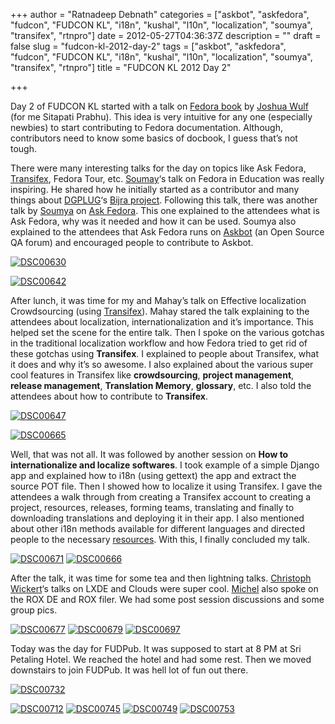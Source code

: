 +++
author = "Ratnadeep Debnath"
categories = ["askbot", "askfedora", "fudcon", "FUDCON KL", "i18n", "kushal", "l10n", "localization", "soumya", "transifex", "rtnpro"]
date = 2012-05-27T04:36:37Z
description = ""
draft = false
slug = "fudcon-kl-2012-day-2"
tags = ["askbot", "askfedora", "fudcon", "FUDCON KL", "i18n", "kushal", "l10n", "localization", "soumya", "transifex", "rtnpro"]
title = "FUDCON KL 2012 Day 2"

+++


Day 2 of FUDCON KL started with a talk on [Fedora book](http://fedorareloaded.com/) by [Joshua Wulf](http://www.atmayogi.com/taxonomy/term/11/0) (for me Sitapati Prabhu). This idea is very intuitive for any one (especially newbies) to start contributing to Fedora documentation. Although, contributors need to know some basics of docbook, I guess that’s not tough.

There were many interesting talks for the day on topics like Ask Fedora, [Transifex](http://www.transifex.com), Fedora Tour, etc. [Soumay](http://soumya.dgplug.org/)‘s talk on Fedora in Education was really inspiring. He shared how he initially started as a contributor and many things about [DGPLUG](http://dgplug.org/)‘s [Bijra project](http://bijra.dgplug.org/). Following this talk, there was another talk by [Soumya](soumya.dgplug.org) on [Ask Fedora](http://ask.fedoraproject.org/). This one explained to the attendees what is Ask Fedora, why was it needed and how it can be used. Soumya also explained to the attendees that Ask Fedora runs on [Askbot](http://askbot.com/) (an Open Source QA forum) and encouraged people to contribute to Askbot.

[![](http://127.0.0.1:8080/wordpress/wp-content/uploads/2012/05/dsc00630.jpg "DSC00630")](http://127.0.0.1:8080/wordpress/wp-content/uploads/2012/05/dsc00630.jpg)

[![](http://127.0.0.1:8080/wordpress/wp-content/uploads/2012/05/dsc00642.jpg "DSC00642")](http://127.0.0.1:8080/wordpress/wp-content/uploads/2012/05/dsc00642.jpg)

After lunch, it was time for my and Mahay’s talk on Effective localization Crowdsourcing (using [Transifex](www.transifex.com)). Mahay stared the talk explaining to the attendees about localization, internationalization and it’s importance. This helped set the scene for the entire talk. Then I spoke on the various gotchas in the traditional localization workflow and how Fedora tried to get rid of these gotchas using **Transifex**. I explained to people about Transifex, what it does and why it’s so awesome. I also explained about the various super cool features in Transifex like **crowdsourcing**, **project management**, **release management**, **Translation Memory**, **glossary**, etc. I also told the attendees about how to contribute to **Transifex**.

[![](http://127.0.0.1:8080/wordpress/wp-content/uploads/2012/05/dsc00647.jpg "DSC00647")](http://127.0.0.1:8080/wordpress/wp-content/uploads/2012/05/dsc00647.jpg)

[![](http://127.0.0.1:8080/wordpress/wp-content/uploads/2012/05/dsc00665.jpg "DSC00665")](http://127.0.0.1:8080/wordpress/wp-content/uploads/2012/05/dsc00665.jpg)

Well, that was not all. It was followed by another session on **How to internationalize and localize softwares**. I took example of a simple Django app and explained how to i18n (using gettext) the app and extract the source POT file. Then I showed how to localize it using Transifex. I gave the attendees a walk through from creating a Transifex account to creating a project, resources, releases, forming teams, translating and finally to downloading translations and deploying it in their app. I also mentioned about other i18n methods available for different languages and directed people to the necessary [resources](http://help.transifex.com/features/formats.html). With this, I finally concluded my talk.

[![](http://127.0.0.1:8080/wordpress/wp-content/uploads/2012/05/dsc00671.jpg?w=150 "DSC00671")](http://127.0.0.1:8080/wordpress/wp-content/uploads/2012/05/dsc00671.jpg) [![](http://127.0.0.1:8080/wordpress/wp-content/uploads/2012/05/dsc00666.jpg?w=150 "DSC00666")](http://127.0.0.1:8080/wordpress/wp-content/uploads/2012/05/dsc00666.jpg)

After the talk, it was time for some tea and then lightning talks. [Christoph Wickert](http://www.christoph-wickert.de/)‘s talks on LXDE and Clouds were super cool. [Michel](http://hircus.wordpress.com/) also spoke on the ROX DE and ROX filer. We had some post session discussions and some group pics.

[![](http://127.0.0.1:8080/wordpress/wp-content/uploads/2012/05/dsc00677.jpg?w=150 "DSC00677")](http://127.0.0.1:8080/wordpress/wp-content/uploads/2012/05/dsc00677.jpg) [![](http://127.0.0.1:8080/wordpress/wp-content/uploads/2012/05/dsc00679.jpg?w=150 "DSC00679")](http://127.0.0.1:8080/wordpress/wp-content/uploads/2012/05/dsc00679.jpg) [![](http://127.0.0.1:8080/wordpress/wp-content/uploads/2012/05/dsc00697.jpg?w=150 "DSC00697")](http://127.0.0.1:8080/wordpress/wp-content/uploads/2012/05/dsc00697.jpg)

Today was the day for FUDPub. It was supposed to start at 8 PM at Sri Petaling Hotel. We reached the hotel and had some rest. Then we moved downstairs to join FUDPub. It was hell lot of fun out there.

[![](http://127.0.0.1:8080/wordpress/wp-content/uploads/2012/05/dsc00732.jpg "DSC00732")](http://127.0.0.1:8080/wordpress/wp-content/uploads/2012/05/dsc00732.jpg)

[![](http://127.0.0.1:8080/wordpress/wp-content/uploads/2012/05/dsc00712.jpg?w=150 "DSC00712")](http://127.0.0.1:8080/wordpress/wp-content/uploads/2012/05/dsc00712.jpg) [![](http://127.0.0.1:8080/wordpress/wp-content/uploads/2012/05/dsc00745.jpg?w=150 "DSC00745")](http://127.0.0.1:8080/wordpress/wp-content/uploads/2012/05/dsc00745.jpg) [![](http://127.0.0.1:8080/wordpress/wp-content/uploads/2012/05/dsc00749.jpg?w=150 "DSC00749")](http://127.0.0.1:8080/wordpress/wp-content/uploads/2012/05/dsc00749.jpg) [![](http://127.0.0.1:8080/wordpress/wp-content/uploads/2012/05/dsc00753.jpg?w=150 "DSC00753")](http://127.0.0.1:8080/wordpress/wp-content/uploads/2012/05/dsc00753.jpg)

